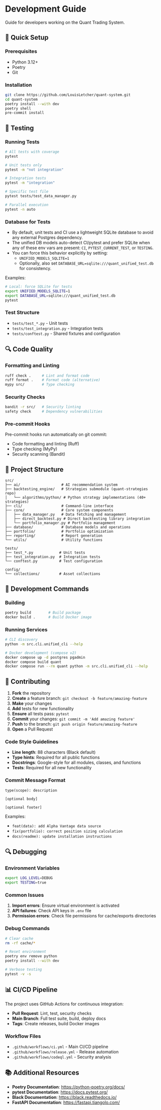 # Development Guide

Guide for developers working on the Quant Trading System.

## 🚀 Quick Setup

### Prerequisites
- Python 3.12+
- Poetry
- Git

### Installation
```bash
git clone https://github.com/LouisLetcher/quant-system.git
cd quant-system
poetry install --with dev
poetry shell
pre-commit install
```

## 🧪 Testing

### Running Tests
```bash
# All tests with coverage
pytest

# Unit tests only
pytest -m "not integration"

# Integration tests
pytest -m "integration"

# Specific test file
pytest tests/test_data_manager.py

# Parallel execution
pytest -n auto
```

### Database for Tests
- By default, unit tests and CI use a lightweight SQLite database to avoid any external Postgres dependency.
- The unified DB models auto-detect CI/pytest and prefer SQLite when any of these env vars are present: `CI`, `PYTEST_CURRENT_TEST`, or `TESTING`.
- You can force this behavior explicitly by setting:
  - `UNIFIED_MODELS_SQLITE=1`
  - Optionally, also set `DATABASE_URL=sqlite:///quant_unified_test.db` for consistency.

Examples:
```bash
# Local: force SQLite for tests
export UNIFIED_MODELS_SQLITE=1
export DATABASE_URL=sqlite:///quant_unified_test.db
pytest
```

### Test Structure
- `tests/test_*.py` - Unit tests
- `tests/test_integration.py` - Integration tests
- `tests/conftest.py` - Shared fixtures and configuration

## 🔍 Code Quality

### Formatting and Linting
```bash
ruff check .     # Lint and format code
ruff format .    # Format code (alternative)
mypy src/        # Type checking
```

### Security Checks
```bash
bandit -r src/   # Security linting
safety check     # Dependency vulnerabilities
```

### Pre-commit Hooks
Pre-commit hooks run automatically on git commit:
- Code formatting and linting (Ruff)
- Type checking (MyPy)
- Security scanning (Bandit)

## 📁 Project Structure

```
src/
├── ai/                   # AI recommendation system
├── backtesting_engine/   # Strategies submodule (quant-strategies repo)
│   └── algorithms/python/ # Python strategy implementations (40+ strategies)
├── cli/                  # Command-line interface
├── core/                 # Core system components
│   ├── data_manager.py   # Data fetching and management
│   ├── direct_backtest.py # Direct backtesting library integration
│   └── portfolio_manager.py # Portfolio management
├── database/             # Database models and operations
├── portfolio/            # Portfolio optimization
├── reporting/            # Report generation
└── utils/                # Utility functions

tests/
├── test_*.py            # Unit tests
├── test_integration.py  # Integration tests
└── conftest.py          # Test configuration

config/
└── collections/         # Asset collections
```

## 🔧 Development Commands

### Building
```bash
poetry build        # Build package
docker build .      # Build Docker image
```

### Running Services
```bash
# CLI discovery
python -m src.cli.unified_cli --help

# Docker development (compose v2)
docker compose up -d postgres pgadmin
docker compose build quant
docker compose run --rm quant python -m src.cli.unified_cli --help
```

## 📝 Contributing

1. **Fork** the repository
2. **Create** a feature branch: `git checkout -b feature/amazing-feature`
3. **Make** your changes
4. **Add** tests for new functionality
5. **Ensure** all tests pass: `pytest`
6. **Commit** your changes: `git commit -m 'Add amazing feature'`
7. **Push** to the branch: `git push origin feature/amazing-feature`
8. **Open** a Pull Request

### Code Style Guidelines
- **Line length**: 88 characters (Black default)
- **Type hints**: Required for all public functions
- **Docstrings**: Google-style for all modules, classes, and functions
- **Tests**: Required for all new functionality

### Commit Message Format
```
type(scope): description

[optional body]

[optional footer]
```

Examples:
- `feat(data): add Alpha Vantage data source`
- `fix(portfolio): correct position sizing calculation`
- `docs(readme): update installation instructions`

## 🔍 Debugging

### Environment Variables
```bash
export LOG_LEVEL=DEBUG
export TESTING=true
```

### Common Issues
1. **Import errors**: Ensure virtual environment is activated
2. **API failures**: Check API keys in `.env` file
3. **Permission errors**: Check file permissions for cache/exports directories

### Debug Commands
```bash
# Clear cache
rm -rf cache/*

# Reset environment
poetry env remove python
poetry install --with dev

# Verbose testing
pytest -v -s
```

## 📊 CI/CD Pipeline

The project uses GitHub Actions for continuous integration:

- **Pull Request**: Lint, test, security checks
- **Main Branch**: Full test suite, build, deploy docs
- **Tags**: Create releases, build Docker images

### Workflow Files
- `.github/workflows/ci.yml` - Main CI/CD pipeline
- `.github/workflows/release.yml` - Release automation
- `.github/workflows/codeql.yml` - Security analysis

## 📚 Additional Resources

- **Poetry Documentation**: https://python-poetry.org/docs/
- **pytest Documentation**: https://docs.pytest.org/
- **Black Documentation**: https://black.readthedocs.io/
- **FastAPI Documentation**: https://fastapi.tiangolo.com/
